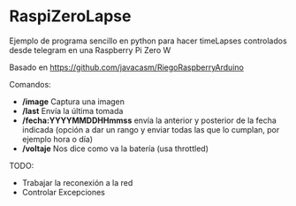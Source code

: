 # RaspiZeroLapse

Ejemplo de programa sencillo en python para hacer timeLapses controlados desde telegram en una Raspberry Pi Zero W

Basado en https://github.com/javacasm/RiegoRaspberryArduino

Comandos:

* **/image** Captura una imagen
* **/last** Envía la última tomada
* **/fecha:YYYYMMDDHHmmss** envía la anterior y posterior de la fecha indicada (opción a dar un rango y enviar todas las que lo cumplan, por ejemplo hora o día)
* **/voltaje** Nos dice como va la batería (usa throttled)

TODO:

* Trabajar la reconexión a la red
* Controlar Excepciones
